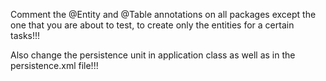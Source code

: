 Comment the @Entity and @Table annotations 
on all packages except the one that you are 
about to test, to create only the entities for a certain tasks!!!

Also change the persistence unit in application class 
as well as in the persistence.xml file!!!